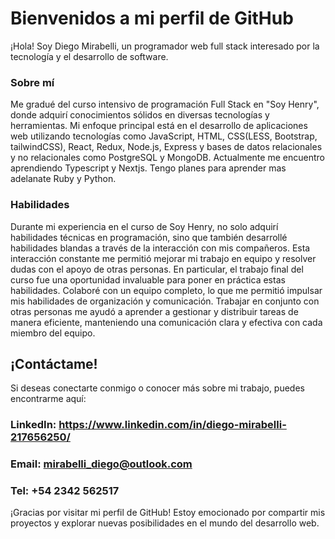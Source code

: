 # Bienvenidos a mi perfil de GitHub
¡Hola! Soy Diego Mirabelli, un programador web full stack interesado por la tecnología y el desarrollo de software. 

### Sobre mí
Me gradué del curso intensivo de programación Full Stack en "Soy Henry", donde adquirí conocimientos sólidos en diversas tecnologías y herramientas.
Mi enfoque principal está en el desarrollo de aplicaciones web utilizando tecnologías como JavaScript, HTML, CSS(LESS, Bootstrap, tailwindCSS), React, Redux, Node.js, Express y bases de datos relacionales y no relacionales como PostgreSQL y MongoDB.
Actualmente me encuentro aprendiendo Typescript y Nextjs. Tengo planes para aprender mas adelanate Ruby y Python.

### Habilidades
Durante mi experiencia en el curso de Soy Henry, no solo adquirí habilidades técnicas en programación, sino que también desarrollé habilidades blandas a través de la interacción con mis compañeros. Esta interacción constante me permitió mejorar mi trabajo en equipo y resolver dudas con el apoyo de otras personas.
En particular, el trabajo final del curso fue una oportunidad invaluable para poner en práctica estas habilidades. Colaboré con un equipo completo, lo que me permitió impulsar mis habilidades de organización y comunicación. Trabajar en conjunto con otras personas me ayudó a aprender a gestionar y distribuir tareas de manera eficiente, manteniendo una comunicación clara y efectiva con cada miembro del equipo.

## ¡Contáctame!
Si deseas conectarte conmigo o conocer más sobre mi trabajo, puedes encontrarme aquí:

### LinkedIn: https://www.linkedin.com/in/diego-mirabelli-217656250/
### Email: mirabelli_diego@outlook.com
### Tel: +54 2342 562517



¡Gracias por visitar mi perfil de GitHub! Estoy emocionado por compartir mis proyectos y explorar nuevas posibilidades en el mundo del desarrollo web.


<!--
**DiegoMirabelli/DiegoMirabelli** is a ✨ _special_ ✨ repository because its `README.md` (this file) appears on your GitHub profile.

Here are some ideas to get you started:

- 🔭 I’m currently working on ...
- 🌱 I’m currently learning ...
- 👯 I’m looking to collaborate on ...
- 🤔 I’m looking for help with ...
- 💬 Ask me about ...
- 📫 How to reach me: ...
- 😄 Pronouns: ...
- ⚡ Fun fact: ...
-->
